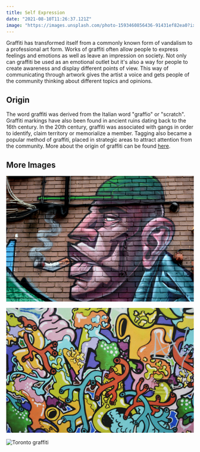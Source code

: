 ```yaml
---
title: Self Expression
date: "2021-08-10T11:26:37.121Z"
image: "https://images.unsplash.com/photo-1593460856436-91431ef82ea0?ixlib=rb-1.2.1&ixid=MnwxMjA3fDB8MHxwaG90by1wYWdlfHx8fGVufDB8fHx8&auto=format&fit=crop&w=1052&q=80"
---
```


Graffiti has transformed itself from a commonly known form of vandalism to a professional art form. Works of graffiti often allow people to express feelings and emotions as well as leave an impression on society. Not only can graffiti be used as an emotional outlet but it's also a way for people to create awareness and display different points of view. This way of communicating through artwork gives the artist a voice and gets people of the community thinking about different topics and opinions.
## Origin

The word graffiti was derived from the Italian word "graffio" or "scratch". Graffiti markings have also been found in ancient ruins dating back to the 16th century. In the 20th century, graffiti was associated with gangs in order to identify, claim territory or memorialize a member. Tagging also became a popular method of graffiti, placed in strategic areas to attract attention from the community. More about the origin of graffiti can be found [here](https://www.britannica.com/art/graffiti-art).

## More Images

![UK graffiti](./david-edkins-0oxfjpXjG2Y-unsplash.jpg)

![French graffiti](./lucas-gallone-PVw_vtpCGaM-unsplash_1.jpg)

![Toronto graffiti](./scott-webb-KesWZ9GyJ5k-unsplash.jpg)



